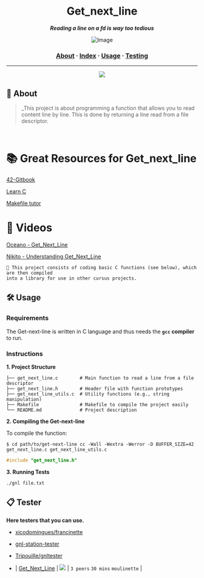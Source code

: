 <h1 align="center">
	Get_next_line
</h1>

<p align="center">
	<b><i>Reading a line on a fd is way too tedious</i></b><br>
</p>

<p align="center">
  <img src="https://miro.medium.com/v2/resize:fit:828/format:webp/1*FpnSkgmAEmxRlnLBRclqYw.png" alt="Image">
</p>

<h3 align="center">
	<a href="#%EF%B8%8F-about">About</a>
	<span> · </span>
	<a href="#-index">Index</a>
	<span> · </span>
	<a href="#%EF%B8%8F-usage">Usage</a>
	<span> · </span>
	<a href="#-testing">Testing</a>
</h3>

---
<be>

<div align="center">
	<img src="https://user-images.githubusercontent.com/101434516/202159991-adaddef4-8289-4e32-8fe2-c447b73e665e.png">
</div>

## 📝 About 

> _This project is about programming a function that allows you to read content line by line. This is done by returning a line read from a file descriptor.
<br>

# 📚 Great Resources for Get_next_line 

[42-Gitbook](https://42-cursus.gitbook.io/guide)

[Learn C](https://www.learn-c.org/)

[Makefile tutor](https://www.cs.colby.edu/maxwell/courses/tutorials/maketutor/)

# 🎥 Videos 

[Oceano - Get_Next_Line](https://www.youtube.com/watch?v=8E9siq7apUU&pp=ygUQZ2V0IG5leHQgbGluZSA0Mg%3D%3D>)

[Nikito - Understanding Get_Next_Line](https://www.youtube.com/watch?v=-Mt2FdJjVno&pp=ygUQZ2V0IG5leHQgbGluZSA0Mg%3D%3D)



	🚀 This project consists of coding basic C functions (see below), which are then compiled
	into a library for use in other cursus projects.

 
## 🛠️ Usage

### Requirements

The Get-next-line is written in C language and thus needs the **`gcc` compiler** to run.

### Instructions

**1. Project Structure**
```
├── get_next_line.c        # Main function to read a line from a file descriptor
├── get_next_line.h        # Header file with function prototypes
├── get_next_line_utils.c  # Utility functions (e.g., string manipulation)
├── Makefile               # Makefile to compile the project easily
└── README.md              # Project description
```
**2. Compiling the Get-next-line**

To compile the function:

```shell
$ cd path/to/get-next-line cc -Wall -Wextra -Werror -D BUFFER_SIZE=42 get_next_line.c get_next_line_utils.c
```

```C
#include "get_next_line.h"
```

**3. Running Tests**
```
./gnl file.txt
```

## 📋 Tester

**Here testers that you can use.**

* [xicodomingues/francinette](https://github.com/xicodomingues/francinette)
* [gnl-station-tester](https://github.com/kodpe/gnl-station-tester)
* [Tripouille/gnltester](https://github.com/Tripouille/gnlTester)

* | [Get_Next_Line]((https://github.com/anjinhogustavo/42-Common-Core---GetNextLine/blob/main/get_next_line.c)) | <img src="https://img.shields.io/badge/112%20%2F%20100-success"/> | `3 peers` `30 mins` `moulinette` |

